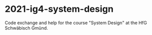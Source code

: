 # 2021-ig4-system-design
Code exchange and help for the course "System Design" at the HfG Schwäbisch Gmünd.
